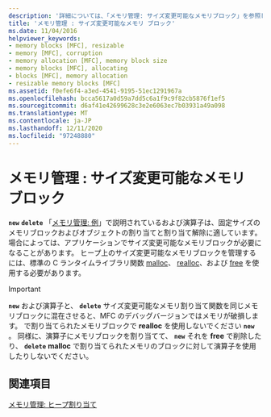 ```yaml
---
description: '詳細については、「メモリ管理: サイズ変更可能なメモリブロック」を参照してください。'
title: 'メモリ管理 : サイズ変更可能なメモリ ブロック'
ms.date: 11/04/2016
helpviewer_keywords:
- memory blocks [MFC], resizable
- memory [MFC], corruption
- memory allocation [MFC], memory block size
- memory blocks [MFC], allocating
- blocks [MFC], memory allocation
- resizable memory blocks [MFC]
ms.assetid: f0efe6f4-a3ed-4541-9195-51ec1291967a
ms.openlocfilehash: bcca5617a0d59a7dd5c6a1f9c9f82cb5876f1ef5
ms.sourcegitcommit: d6af41e42699628c3e2e6063ec7b03931a49a098
ms.translationtype: MT
ms.contentlocale: ja-JP
ms.lasthandoff: 12/11/2020
ms.locfileid: "97248880"
---
```

# <a name="memory-management-resizable-memory-blocks"></a>メモリ管理 : サイズ変更可能なメモリ ブロック

**`new`** **`delete`** 「[メモリ管理: 例](memory-management-examples.md)」で説明されているおよび演算子は、固定サイズのメモリブロックおよびオブジェクトの割り当てと割り当て解除に適しています。 場合によっては、アプリケーションでサイズ変更可能なメモリブロックが必要になることがあります。 ヒープ上のサイズ変更可能なメモリブロックを管理するには、標準の C ランタイムライブラリ関数 [malloc](../c-runtime-library/reference/malloc.md)、 [realloc](../c-runtime-library/reference/realloc.md)、および [free](../c-runtime-library/reference/free.md) を使用する必要があります。

> [!IMPORTANT]
> **`new`** および演算子と、 **`delete`** サイズ変更可能なメモリ割り当て関数を同じメモリブロックに混在させると、MFC のデバッグバージョンではメモリが破損します。 で割り当てられたメモリブロックで **realloc** を使用しないでください **`new`** 。 同様に、演算子にメモリブロックを割り当てて、 **`new`** それを **free** で削除したり、 **`delete`** **malloc** で割り当てられたメモリのブロックに対して演算子を使用したりしないでください。

## <a name="see-also"></a>関連項目

[メモリ管理: ヒープ割り当て](memory-management-heap-allocation.md)
